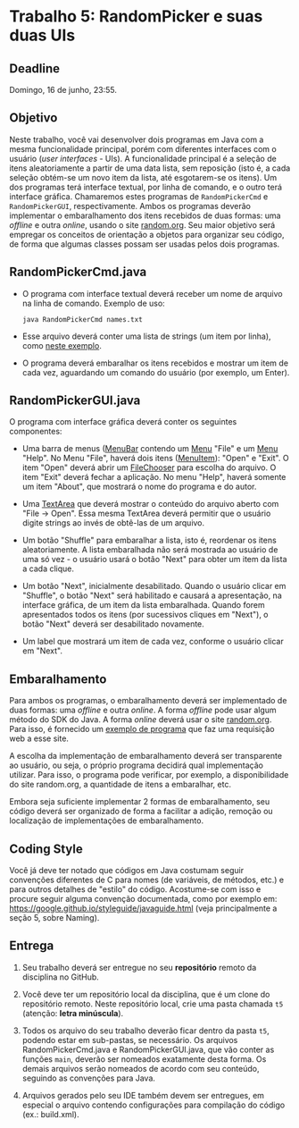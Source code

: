 # Trabalho 5: RandomPicker e suas duas UIs

## Deadline

Domingo, 16 de junho, 23:55.

## Objetivo

Neste trabalho, você vai desenvolver dois programas em Java com a mesma funcionalidade principal, porém com diferentes interfaces com o usuário (*user interfaces* - UIs). A funcionalidade principal é a seleção de itens aleatoriamente a partir de uma data lista, sem reposição (isto é, a cada seleção obtém-se um novo item da lista, até esgotarem-se os itens). Um dos programas terá interface textual, por linha de comando, e o outro terá interface gráfica. Chamaremos estes programas de `RandomPickerCmd` e `RandomPickerGUI`, respectivamente. Ambos os programas deverão implementar o embaralhamento dos itens recebidos de duas formas: uma *offline* e outra *online*, usando o site [random.org](htto://random.org). Seu maior objetivo será empregar os conceitos de orientação a objetos para organizar seu código, de forma que algumas classes possam ser usadas pelos dois programas.

## RandomPickerCmd.java

- O programa com interface textual deverá receber um nome de arquivo na linha de comando. Exemplo de uso:
  ```
  java RandomPickerCmd names.txt
  ```

- Esse arquivo deverá conter uma lista de strings (um item por linha), como [neste exemplo](names.txt).

- O programa deverá embaralhar os itens recebidos e mostrar um item de cada vez, aguardando um comando do usuário (por exemplo, um Enter).


## RandomPickerGUI.java

O programa com interface gráfica deverá conter os seguintes componentes: 

  - Uma barra de menus ([MenuBar](https://docs.oracle.com/javase/8/javafx/api/javafx/scene/control/MenuBar.html) contendo um [Menu](https://docs.oracle.com/javase/8/javafx/api/javafx/scene/control/Menu.html) "File" e um [Menu](https://docs.oracle.com/javase/8/javafx/api/javafx/scene/control/Menu.html) "Help". No Menu "File", haverá dois itens ([MenuItem](https://docs.oracle.com/javase/8/javafx/api/javafx/scene/control/MenuItem.html)): "Open" e "Exit". O item "Open" deverá abrir um [FileChooser](https://docs.oracle.com/javafx/2/ui_controls/file-chooser.htm) para escolha do arquivo. O item "Exit" deverá fechar a aplicação. No menu "Help", haverá somente um item "About", que mostrará o nome do programa e do autor.

  - Uma [TextArea](https://docs.oracle.com/javase/8/javafx/api/javafx/scene/control/TextArea.html) que deverá mostrar o conteúdo do arquivo aberto com "File -> Open". Essa mesma TextArea deverá permitir que o usuário digite strings ao invés de obtê-las de um arquivo.

  - Um botão "Shuffle" para embaralhar a lista, isto é, reordenar os itens aleatoriamente. A lista embaralhada não será mostrada ao usuário de uma só vez - o usuário usará o botão "Next" para obter um item da lista a cada clique.

  - Um botão "Next", inicialmente desabilitado. Quando o usuário clicar em "Shuffle", o botão "Next" será habilitado e causará a apresentação, na interface gráfica, de um item da lista embaralhada. Quando forem apresentados todos os itens (por sucessivos cliques em "Next"), o botão "Next" deverá ser desabilitado novamente.

  - Um label que mostrará um item de cada vez, conforme o usuário clicar em "Next".



## Embaralhamento

Para ambos os programas, o embaralhamento deverá ser implementado de duas formas: uma *offline* e outra *online*. A forma *offline* pode usar algum método do SDK do Java. A forma *online* deverá usar o site [random.org](http://random.org). Para isso, é fornecido um [exemplo de programa](DemoPostRandomOrg.java) que faz uma requisição web a esse site.

A escolha da implementação de embaralhamento deverá ser transparente ao usuário, ou seja, o próprio programa decidirá qual implementação utilizar. Para isso, o programa pode verificar, por exemplo, a disponibilidade do site random.org, a quantidade de itens a embaralhar, etc.

Embora seja suficiente implementar 2 formas de embaralhamento, seu código deverá ser organizado de forma a facilitar a adição, remoção ou localização de implementações de embaralhamento. 

## Coding Style

Você já deve ter notado que códigos em Java costumam seguir convenções diferentes de C para nomes (de variáveis, de métodos, etc.) e para outros detalhes de "estilo" do código. Acostume-se com isso e procure seguir alguma convenção documentada, como por exemplo em: https://google.github.io/styleguide/javaguide.html (veja principalmente a seção 5, sobre Naming).

## Entrega

 1. Seu trabalho deverá ser entregue no seu **repositório** remoto da disciplina no GitHub. 

 2. Você deve ter um repositório local da disciplina, que é um clone do repositório remoto. Neste repositório local, crie uma pasta chamada `t5` (atenção: **letra minúscula**).

 3. Todos os arquivo do seu trabalho deverão ficar dentro da pasta `t5`, podendo estar em sub-pastas, se necessário. Os arquivos RandomPickerCmd.java e RandomPickerGUI.java, que vão conter as funções `main`, deverão ser nomeados exatamente desta forma. Os demais arquivos serão nomeados de acordo com seu conteúdo, seguindo as convenções para Java.

 4. Arquivos gerados pelo seu IDE também devem ser entregues, em especial o arquivo contendo configurações para compilação do código (ex.: build.xml). 
